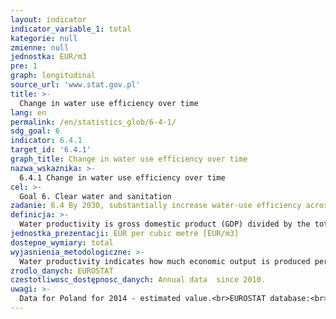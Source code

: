```yaml
---
layout: indicator
indicator_variable_1: total
kategorie: null
zmienne: null
jednostka: EUR/m3
pre: 1
graph: longitudinal
source_url: 'www.stat.gov.pl'
title: >-
  Change in water use efficiency over time
lang: en
permalink: /en/statistics_glob/6-4-1/
sdg_goal: 6
indicator: 6.4.1
target_id: '6.4.1'
graph_title: Change in water use efficiency over time
nazwa_wskaznika: >-
  6.4.1 Change in water use efficiency over time
cel: >-
  Goal 6. Clear water and sanitation
zadanie: 6.4 By 2030, substantially increase water-use efficiency across all sectors and ensure sustainable withdrawals and supply of freshwater to address water scarcity and substantially reduce the number of people suffering from water scarcity
definicja: >-
  Water productivity is gross domestic product (GDP) divided by the total annual fresh water abstraction.
jednostka_prezentacji: EUR per cubic metre [EUR/m3]
dostepne_wymiary: total
wyjasnienia_metodologiczne: >-
  Water productivity indicates how much economic output is produced per cubic meter of fresh water abstracted, in EUR per m3 (available in Eurostat database also in PPS per m3). It serves as a measure of the efficiency of water use.Total fresh water abstraction includes water removed from any fresh water source, either permanently or temporarily. Mine water and drainage water as well as water abstractions from precipitation are included, whereas water used for hydroelectricity generation (in situ use) is excluded.For the calculation of water productivity Eurostat uses the GDP either in the unit of EUR in chain-linked volumes to the reference year 2010 at 2010 exchange rates or in the unit PPS (Purchasing Power Standard). The unit EUR in chain linked volumes allows observing the water productivity trends over time in a single geographic area, whereas the unit PPS allows to compare countries for the same year. Since GDP is measured in million EUR or million PPS and water abstraction in million cubic meters, water productivity is available in both EUR per m3 and PPS per m3.
zrodlo_danych: EUROSTAT
czestotliwosc_dostępnosc_danych: Annual data  since 2010.
uwagi: >-
  Data for Poland for 2014 - estimated value.<br>EUROSTAT database:<br>http://ec.europa.eu/eurostat/tgm/table.do?tab=table&init=1&language=en&pcode=t2020_rd210&plugin=1
---
```

